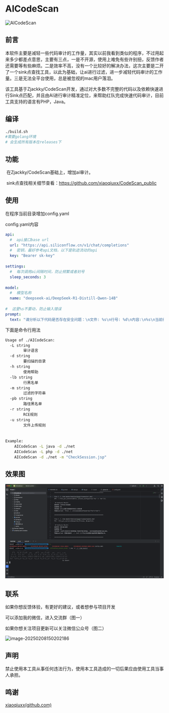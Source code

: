 # AICodeScan

![AICodeScan](https://socialify.git.ci/zacarx/AICodeScan/image?description=1&font=Source+Code+Pro&language=1&logo=http%3A%2F%2Fimg.zacarx.top%2Fimg%2Fb_dcd967d571ba7aeebdc9b0100f75a49c.jpg&name=1&owner=1&pattern=Overlapping+Hexagons&theme=Dark)



## 前言

​	本软件主要是减轻一些代码审计的工作量，其实以前我看到类似的程序，不过用起来多少都差点意思，主要有三点，一是不开源，使用上难免有些许别扭，反馈作者还需要等有些麻烦。二是效率不高，没有一个比较好的解决办法，这次主要是二开了一个sink点查找工具，以此为基础，让ai进行过滤，进一步减轻代码审计的工作量。三是无法全平台使用，总是被忽视的mac用户落泪。

​	该工具基于Zjackky/CodeScan开发，通过对大多数不完整的代码以及依赖快速进行Sink点匹配，并且由AI进行审计精准定位，来帮助红队完成快速代码审计，目前工具支持的语言有PHP，Java。



## 编译

```bash
./build.sh
#需要golang环境
# 会生成所有版本在releases下
```



## 功能

​	在Zjackky/CodeScan基础上，增加ai审计。

​	sink点查找相关细节查看：https://github.com/xiaoqiuxx/CodeScan_public



## 使用

在程序当前目录增加config.yaml

config.yaml内容

```yaml
api:
  #  api接口base url
  url: "https://api.siliconflow.cn/v1/chat/completions"
  #  密钥，最好参考api文档，以下是轨迹流动的api
  key: "Bearer sk-key"

settings:
  #  每次调用ai间隔时间，防止频繁或者封号
  sleep_seconds: 3

model:
  #  模型名称
  name: "deepseek-ai/DeepSeek-R1-Distill-Qwen-14B"

#  这里%s不要动，防止输入错误
prompt:
  text: "请分析以下代码是否存在安全问题：\n文件: %s\n行号: %d\n内容:\n%s\n当前行：%s，请简明扼要，如果觉得大概率没有漏洞直接回答大概率没有漏洞七个汉字，如果有，严格按照一下格式输出：\n漏洞类型：\n危害等级：\n判断理由：\n可能的payload:"
```

下面是命令行用法

```bash
Usage of ./AICodeScan:
  -L string
        审计语言
  -d string
        要扫描的目录
  -h string
        使用帮助
  -lb string
        行黑名单
  -m string
        过滤的字符串
  -pb string
        路径黑名单
  -r string
        RCE规则
  -u string
        文件上传规则


Example:
	AICodeScan -L java -d ./net
	AICodeScan -L php -d ./net
	AICodeScan -d ./net -m "CheckSession.jsp"
```



## 效果图

![image-20250208130256764](./img/test.png)

## 联系

如果你想反馈体验，有更好的建议，或者想参与项目开发

可以添加我的微信，进入交流群（图一）

如果你想关注项目更新可以关注微信公众号（图二）

![image-20250208150202186](http://img.zacarx.top/img/image-20250208150202186.png)



## 声明

禁止使用本工具从事任何违法行为，使用本工具造成的一切后果应由使用工具当事人承担。

## 鸣谢

[xiaoqiuxx(github.com)](https://github.com/xiaoqiuxx)
